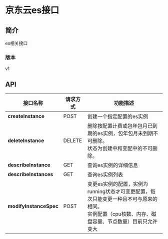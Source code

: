 # 京东云es接口


## 简介
es相关接口


### 版本
v1


## API
|接口名称|请求方式|功能描述|
|---|---|---|
|**createInstance**|POST|创建一个指定配置的es实例|
|**deleteInstance**|DELETE|删除按配置计费或包年包月已到期的es实例，包年包月未到期不可删除。<br>状态为创建中和变配中的不可删除。<br>|
|**describeInstance**|GET|查询es实例的详细信息|
|**describeInstances**|GET|查询es实例列表|
|**modifyInstanceSpec**|POST|变更es实例的配置，实例为running状态才可变更配置，每次只能变更一种且不可与原来的相同。<br>实例配置（cpu核数、内存、磁盘容量、节点数量）目前只允许变大<br>|
